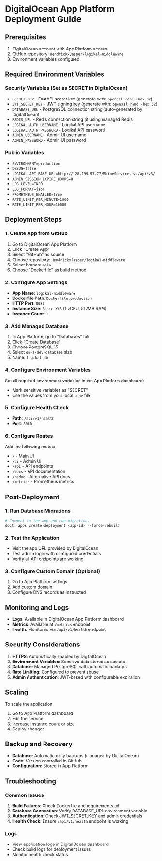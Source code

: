 # DigitalOcean App Platform Deployment Guide

## Prerequisites

1. DigitalOcean account with App Platform access
2. GitHub repository: `HendrickxJasper/logikal-middleware`
3. Environment variables configured

## Required Environment Variables

### Security Variables (Set as SECRET in DigitalOcean)
- `SECRET_KEY` - FastAPI secret key (generate with: `openssl rand -hex 32`)
- `JWT_SECRET_KEY` - JWT signing key (generate with: `openssl rand -hex 32`)
- `DATABASE_URL` - PostgreSQL connection string (auto-generated by DigitalOcean)
- `REDIS_URL` - Redis connection string (if using managed Redis)
- `LOGIKAL_AUTH_USERNAME` - Logikal API username
- `LOGIKAL_AUTH_PASSWORD` - Logikal API password
- `ADMIN_USERNAME` - Admin UI username
- `ADMIN_PASSWORD` - Admin UI password

### Public Variables
- `ENVIRONMENT=production`
- `DEBUG=false`
- `LOGIKAL_API_BASE_URL=http://128.199.57.77/MbioeService.svc/api/v3/`
- `ADMIN_SESSION_EXPIRE_HOURS=8`
- `LOG_LEVEL=INFO`
- `LOG_FORMAT=json`
- `PROMETHEUS_ENABLED=true`
- `RATE_LIMIT_PER_MINUTE=1000`
- `RATE_LIMIT_PER_HOUR=10000`

## Deployment Steps

### 1. Create App from GitHub
1. Go to DigitalOcean App Platform
2. Click "Create App"
3. Select "GitHub" as source
4. Choose repository: `HendrickxJasper/logikal-middleware`
5. Select branch: `main`
6. Choose "Dockerfile" as build method

### 2. Configure App Settings
- **App Name**: `logikal-middleware`
- **Dockerfile Path**: `Dockerfile.production`
- **HTTP Port**: `8080`
- **Instance Size**: `Basic XXS` (1 vCPU, 512MB RAM)
- **Instance Count**: `1`

### 3. Add Managed Database
1. In App Platform, go to "Databases" tab
2. Click "Create Database"
3. Choose PostgreSQL 15
4. Select `db-s-dev-database` size
5. Name: `logikal-db`

### 4. Configure Environment Variables
Set all required environment variables in the App Platform dashboard:
- Mark sensitive variables as "SECRET"
- Use the values from your local `.env` file

### 5. Configure Health Check
- **Path**: `/api/v1/health`
- **Port**: `8080`

### 6. Configure Routes
Add the following routes:
- `/` - Main UI
- `/ui` - Admin UI
- `/api` - API endpoints
- `/docs` - API documentation
- `/redoc` - Alternative API docs
- `/metrics` - Prometheus metrics

## Post-Deployment

### 1. Run Database Migrations
```bash
# Connect to the app and run migrations
doctl apps create-deployment <app-id> --force-rebuild
```

### 2. Test the Application
- Visit the app URL provided by DigitalOcean
- Test admin login with configured credentials
- Verify all API endpoints are working

### 3. Configure Custom Domain (Optional)
1. Go to App Platform settings
2. Add custom domain
3. Configure DNS records as instructed

## Monitoring and Logs

- **Logs**: Available in DigitalOcean App Platform dashboard
- **Metrics**: Available at `/metrics` endpoint
- **Health**: Monitored via `/api/v1/health` endpoint

## Security Considerations

1. **HTTPS**: Automatically enabled by DigitalOcean
2. **Environment Variables**: Sensitive data stored as secrets
3. **Database**: Managed PostgreSQL with automatic backups
4. **Rate Limiting**: Configured to prevent abuse
5. **Admin Authentication**: JWT-based with configurable expiration

## Scaling

To scale the application:
1. Go to App Platform dashboard
2. Edit the service
3. Increase instance count or size
4. Deploy changes

## Backup and Recovery

- **Database**: Automatic daily backups (managed by DigitalOcean)
- **Code**: Version controlled in GitHub
- **Configuration**: Stored in App Platform

## Troubleshooting

### Common Issues
1. **Build Failures**: Check Dockerfile and requirements.txt
2. **Database Connection**: Verify DATABASE_URL environment variable
3. **Authentication**: Check JWT_SECRET_KEY and admin credentials
4. **Health Check**: Ensure `/api/v1/health` endpoint is working

### Logs
- View application logs in DigitalOcean dashboard
- Check build logs for deployment issues
- Monitor health check status
